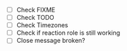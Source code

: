 - [ ] Check FIXME
- [ ] Check TODO
- [ ] Check Timezones
- [ ] Check if reaction role is still working
- [ ] Close message broken?